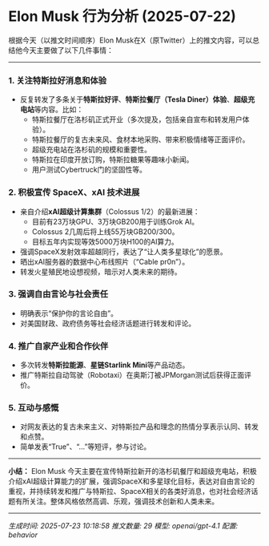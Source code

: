 # Elon Musk 行为分析 (2025-07-22)

根据今天（以推文时间顺序）Elon Musk在X（原Twitter）上的推文内容，可以总结他今天主要做了以下几件事情：

---

### 1. 关注特斯拉好消息和体验
- 反复转发了多条关于**特斯拉好评**、**特斯拉餐厅（Tesla Diner）体验**、**超级充电站**等内容。比如：
  - 特斯拉餐厅在洛杉矶正式开业（多次提及，包括亲自宣布和转发用户体验）。
  - 特斯拉餐厅的复古未来风、食材本地采购、带来积极情绪等正面评价。
  - 超级充电站在洛杉矶的规模和重要性。
  - 特斯拉在印度开放订购，特斯拉糖果等趣味小新闻。
  - 用户测试Cybertruck门的坚固性等。

### 2. 积极宣传 SpaceX、xAI 技术进展
- 亲自介绍**xAI超级计算集群**（Colossus 1/2）的最新进展：
  - 目前有23万块GPU、3万块GB200用于训练Grok AI。
  - Colossus 2几周后将上线55万块GB200/300。
  - 目标五年内实现等效5000万块H100的AI算力。
- 强调SpaceX发射效率超越同行，表达了“让人类多星球化”的愿景。
- 晒出xAI服务器的数据中心布线照片（“Cable pr0n”）。
- 转发火星殖民地设想视频，暗示对人类未来的期待。

### 3. 强调自由言论与社会责任
- 明确表示“保护你的言论自由”。
- 对美国财政、政府债务等社会经济话题进行转发和评论。

### 4. 推广自家产业和合作伙伴
- 多次转发**特斯拉能源**、**星链Starlink Mini**等产品动态。
- 推广特斯拉自动驾驶（Robotaxi）在奥斯汀被JPMorgan测试后获得正面评价。

### 5. 互动与感慨
- 对网友表达的复古未来主义、对特斯拉产品和理念的热情分享表示认同、转发和点赞。
- 简单发表“True”、“…”等短评，参与讨论。

---

**小结：**
Elon Musk 今天主要在宣传特斯拉新开的洛杉矶餐厅和超级充电站，积极介绍xAI超级计算能力的扩展，强调SpaceX和多星球化目标，表达对自由言论的重视，并持续转发和推广与特斯拉、SpaceX相关的各类好消息，也对社会经济话题有所关注。整体风格依然高调、乐观，强调技术创新和人类未来。

---
*生成时间: 2025-07-23 10:18:58*
*推文数量: 29*
*模型: openai/gpt-4.1*
*配置: behavior*
